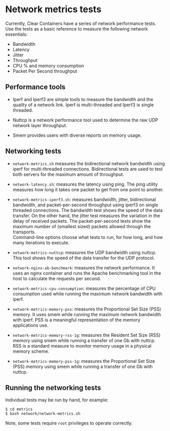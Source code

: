 # Network metrics tests

Currently, Clear Containers have a series of network performance tests. Use the
tests as a basic reference to measure the following network essentials:

- Bandwidth
- Latency
- Jitter
- Throughput
- CPU % and memory consumption
- Packet Per Second throughput

## Performance tools

- Iperf and Iperf3 are simple tools to measure the bandwidth and the quality of
  a network link. Iperf is multi-threaded and Iperf3 is single threaded.

- Nuttcp is a network performance tool used to determine the raw UDP network
  layer throughput.

- Smem provides users with diverse reports on memory usage.

## Networking tests


- `network-metrics.sh` measures the bidirectional network bandwidth using iperf for
multi-threaded connections. Bidirectional tests are used to test both servers
for the maximum amount of throughput.

- `network-latency.sh`: measures the latency using ping. The ping utility measures
how long it takes one packet to get from one point to another.

- `network-metrics-iperf3.sh`: measures bandwidth, jitter, bidirectional bandwidth,
and packet-per-second throughput using iperf3 on single threaded connections.
The bandwidth test shows the speed of the data transfer. On the other hand,
the jitter test measures the variation in the delay of received packets.
The packet-per-second tests show the maximum number of (smallest sized) packets
allowed through the transports.  
Command-line options choose what tests to run, for how long, and
how many iterations to execute.

- `network-metrics-nuttcp`: measures the UDP bandwidth using nuttcp. This tool
shows the speed of the data transfer for the UDP protocol.

- `network-nginx-ab-benchmark`: measures the network performance. It uses an nginx
container and runs the Apache benchmarking tool in the host to calculate the
requests per second.

- `network-metrics-cpu-consumption`: measures the percentage of CPU consumption
used while running the maximum network bandwidth with iperf.

- `network-metrics-memory-pss`: measures the Proportional Set Size (PSS) memory.
It uses smem while running the maximum network bandwidth with iperf. PSS is a
meaningful representation of the memory applications use.

- `network-metrics-memory-rss-1g`: measures the Resident Set Size (RSS) memory
using smem while running a transfer of one Gb with nuttcp. RSS is a standard
measure to monitor memory usage in a physical memory scheme.

- `network-metrics-memory-pss-1g`: measures the Proportional Set Size (PSS) memory
using smem while running a transfer of one Gb with nuttcp.

## Running the networking tests

Individual tests may be run by hand, for example:

```
$ cd metrics
$ bash network/network-metrics.sh

```
Note, some tests require `root` privileges to operate correctly.
